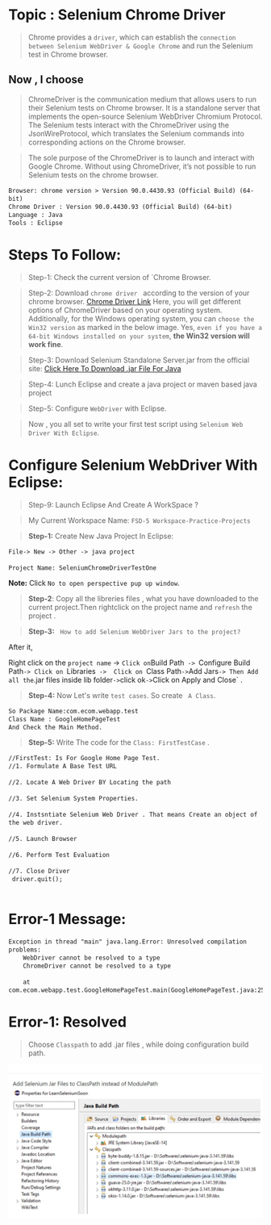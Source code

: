 # Topic : Selenium Chrome Driver

> Chrome provides a `driver`, which can establish the `connection between Selenium WebDriver & Google Chrome` and run the Selenium test in Chrome browser.
## Now , I choose

> ChromeDriver is the communication medium that allows users to run their Selenium tests on Chrome browser. It is a standalone server that implements the open-source Selenium WebDriver Chromium Protocol. The Selenium tests interact with the ChromeDriver using the JsonWireProtocol, which translates the Selenium commands into corresponding actions on the Chrome browser.

> The sole purpose of the ChromeDriver is to launch and interact with Google Chrome. Without using ChromeDriver, it’s not possible to run Selenium tests on the chrome browser. 


```
Browser: chrome version > Version 90.0.4430.93 (Official Build) (64-bit)
Chrome Driver : Version 90.0.4430.93 (Official Build) (64-bit)
Language : Java
Tools : Eclipse
```

# Steps To Follow: 

> Step-1: Check the current version of `Chrome Browser. 

> Step-2: Download `chrome driver ` according to the version of your chrome browser. 
[Chrome Driver Link](https://chromedriver.chromium.org/downloads)
Here, you will get different options of ChromeDriver based on your operating system. Additionally, for the Windows operating system, you can `choose the Win32 version` as marked in the below image. Yes, `even if you have a 64-bit Windows installed on your system`, **the Win32 version will work fine**.

> Step-3: Download Selenium Standalone Server.jar from the official site:  [Click Here To Download .jar File For Java](https://www.selenium.dev/downloads/)

> Step-4: Lunch Eclipse and create a java project or maven based java project
   
> Step-5: Configure `WebDriver` with Eclipse.

> Now , you all set to write your first test script using `Selenium Web Driver With Eclipse`.  

# Configure Selenium WebDriver With Eclipse:

> Step-9: Launch Eclipse And Create A WorkSpace ?

> My Current Workspace Name: ` FSD-5 Workspace-Practice-Projects `

>**Step-1:** Create New Java Project In Eclipse:

 ```
File-> New -> Other -> java project 

Project Name: SeleniumChromeDriverTestOne
 ```
 **Note:**  Click `No to open perspective pup up window`. 

> **Step-2**: Copy all the libreries files , what you have downloaded to the current project.Then rightclick on the project name and  `refresh` the project .

>**Step-3:** ` How to add Selenium WebDriver Jars to the project?`

After it,

 Right click on the `project name` -> ` Click on `Build Path`  ->  `Configure Build Path` -> Click on  `Libraries`  ->  Click on  `Class Path` -> `Add Jars` -> Then Add all the `.jar files inside lib folder` -> `click ok` -> `Click on Apply and Close` .


> **Step-4:** Now Let's write `test cases`. So create ` A Class`. 
```
So Package Name:com.ecom.webapp.test 
Class Name : GoogleHomePageTest
And Check the Main Method.
```

>**Step-5:** Write The code for the `Class: FirstTestCase` .

```
//FirstTest: Is For Google Home Page Test. 
//1. Formulate A Base Test URL

//2. Locate A Web Driver BY Locating the path

//3. Set Selenium System Properties.

//4. Instsntiate Selenium Web Driver . That means Create an object of the web driver.

//5. Launch Browser

//6. Perform Test Evaluation 

//7. Close Driver 
 driver.quit();


```
# Error-1 Message:

```
Exception in thread "main" java.lang.Error: Unresolved compilation problems: 
	WebDriver cannot be resolved to a type
	ChromeDriver cannot be resolved to a type

	at com.ecom.webapp.test.GoogleHomePageTest.main(GoogleHomePageTest.java:25)
```
# Error-1: Resolved 

> Choose `Classpath` to add .jar files , while doing configuration 
build path. 


<img src="img/webdriver-error-message-1.jpg">